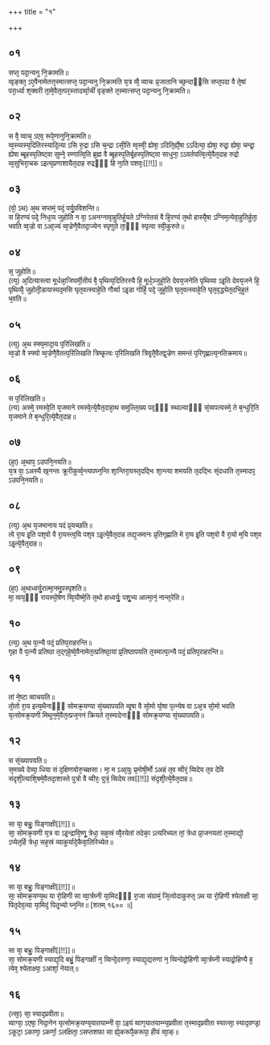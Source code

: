 +++
title = "१"

+++
## ०१
सप्त᳘ पदा᳘न्यनु नि᳘क्रामति॥  
व्वृङ्क्त᳘ ऽए᳘वैनामेतत्त᳘स्मात्सप्त᳘ पदा᳘न्यनु नि᳘क्रामति य᳘त्र व्वै᳘ व्वाचः प्र᳘जातानि च्छ᳘न्दाᳫंसि सप्त᳘पदा वै ते᳘षां परा᳘र्ध्या श᳘क्वरी ता᳘मे᳘वैत᳘त्पर᳘स्तादर्व्वा᳘चीं वृङ्क्ते त᳘स्मात्सप्त᳘ पदा᳘न्यनु नि᳘क्रामति॥  
## ०२
स वै᳘ व्वाच᳘ ऽएव᳘ रूपे᳘णानुनि᳘क्रामति॥  
व्व᳘स्व्यस्य᳘दितिरस्यादि᳘त्या ऽसि रु᳘द्रा ऽसि च᳘न्द्रा ऽसी᳘ति व्व᳘स्वी᳘ ह्येषा᳘ ऽदिति᳘र्ह्ये᳘षा ऽऽदित्या᳘ ह्येषा᳘ रुद्रा᳘ ह्येषा᳘ चन्द्रा᳘ ह्येषा ब्बृ᳘हस्प᳘तिष्ट्वा सुम्ने᳘ रम्णात्वि᳘ति ब्र᳘ह्म वै ब्बृ᳘हस्प᳘तिर्बृ᳘हस्प᳘तिष्ट्वा साधुना᳘ ऽऽवर्तयत्वि᳘त्ये᳘वैत᳘दाह रुद्रो व्व᳘सुभिरा᳘चक ऽइत्य᳘प्रणाशायैत᳘दाह रुद्रᳫँ᳭ हि ना᳘ति पशवः᳘[[!!]]॥  
## ०३
(वो᳘ ऽथ) अ᳘थ सप्तमं᳘ पदं᳘ पर्यु᳘पविशन्ति॥  
स हि᳘रण्यं पदे᳘ निधा᳘य जुहोति न वा᳘ ऽअनग्नावा᳘हुतिर्हूयते ऽग्निरेतसं वै हि᳘रण्यं त᳘थो हास्यै᳘षा ऽग्निम᳘त्येवा᳘हुतिर्हुता᳘ भवति व्व᳘ज्रो वा ऽआ᳘ज्यं व्व᳘ज्रेणै᳘वैतदा᳘ज्येन स्पृणुते ता᳘ᳫं᳘ स्पृत्वा स्वी᳘कुरुते॥  
## ०४
स᳘ जुहोति॥  
(त्य᳘) अ᳘दित्यास्त्वा मूर्धन्ना᳘जिघर्मी᳘तीयं वै᳘ पृथिव्य᳘दितिरस्यै हि᳘ मूर्ध᳘ञ्जुहो᳘ति देवय᳘जनेति पृथिव्या ऽइ᳘ति देवय᳘जने हि᳘ पृथिव्यै᳘ जुहोती᳘डायास्पद᳘मसि घृत᳘वत्स्वाहे᳘ति गौर्व्वा ऽइ᳘डा गोर्हि᳘ पदे᳘ जुहो᳘ति घृत᳘वत्स्वाहे᳘ति घृत᳘व᳘द्ध्येत᳘दभि᳘हुतं भ᳘वति॥  
## ०५
(त्य᳘) अ᳘थ स्फ्य᳘मादा᳘य प᳘रिलिखति॥  
व्व᳘ज्रो वै स्फ्यो व्व᳘ज्रेणै᳘वैतत्प᳘रिलिखति त्रिष्कृ᳘त्वः प᳘रिलिखति त्रिवृ᳘तै᳘वैतद्व᳘ज्रेण समन्तं प᳘रिगृह्णात्य᳘नतिक्रमाय॥  
## ०६
स प᳘रिलिखति॥  
(त्य) अस्मे᳘ रमस्वे᳘ति य᳘जमाने रमस्वे᳘त्ये᳘वैत᳘दाहा᳘थ समुल्लि᳘ख्य पद᳘ᳫं᳘ स्थाल्याᳫं᳭ सं᳘व्वपत्यस्मे᳘ ते ब᳘न्धुरि᳘ति य᳘जमाने ते ब᳘न्धुरि᳘त्ये᳘वैत᳘दाह॥  
## ०७
(हा᳘) अ᳘थाप᳘ ऽउपनि᳘नयति॥  
य᳘त्र वा᳘ ऽअस्यै ख᳘नन्तः क्रूरीकुर्व्व᳘न्त्यपघ्न᳘न्ति शा᳘न्तिरा᳘पस्त᳘दद्भिः शा᳘न्त्या शमयति त᳘दद्भिः सं᳘दधाति त᳘स्मादप᳘ ऽउपनि᳘नयति॥  
## ०८
(त्य᳘) अ᳘थ य᳘जमानाय पदं प्र᳘यच्छति॥  
त्वे रा᳘य इ᳘ति पश᳘वो वै रा᳘यस्त्व᳘यि पश᳘व ऽइ᳘त्ये᳘वैत᳘दाह तद्य᳘जमानः प्र᳘तिगृह्णाति मे रा᳘य इ᳘ति पश᳘वो वै रा᳘यो म᳘यि पश᳘व ऽइ᳘त्ये᳘वैत᳘दाह॥  
## ०९
(हा᳘) अ᳘थाध्वर्यु᳘रात्मा᳘नमु᳘पस्पृशति॥  
मा᳘ व्वय᳘ᳫँ᳘ रायस्पो᳘षेण व्वि᳘यौष्मे᳘ति त᳘थो हाध्वर्युः᳘ पशु᳘भ्य आत्मा᳘नं᳘ नान्त᳘रेति॥  
## १०
(त्य᳘) अ᳘थ प᳘त्न्यै पदं᳘ प्रतिप᳘राहरन्ति॥  
गृहा वै प᳘त्न्यै प्रतिष्ठा त᳘द्गृहे᳘ष्वे᳘वैनामेत᳘त्प्रतिष्ठा᳘यां प्र᳘तिष्ठापयति त᳘स्मात्प᳘त्न्यै पदं᳘ प्रतिप᳘राहरन्ति॥  
## ११
तां ने᳘ष्टा व्वाचयति॥  
तो᳘तो रा᳘य इत्य᳘थैनाᳫँ᳭ सोमक्र᳘यण्या सं᳘ख्यापयति व्वृ᳘षा वै सो᳘मो यो᳘षा प᳘त्न्येष वा ऽअ᳘त्र सो᳘मो भवति य᳘त्सोमक्र᳘यणी मिथुन᳘मे᳘वैत᳘त्प्रज᳘ननं क्रियते त᳘स्मादेनाᳫँ᳭ सोमक्र᳘यण्या सं᳘ख्यापयति॥  
## १२
स सं᳘ख्यापयति॥  
स᳘मख्ये देव्या᳘ धिया सं द᳘क्षिणयोरु᳘चक्षसा। मा᳘ म ऽआ᳘युः प्र᳘मोषी᳘र्मो ऽअहं त᳘व व्वीरं᳘ व्विदेय त᳘व देवि संदृशी᳘त्याशि᳘षमे᳘वैतदा᳘शास्ते पुत्रो वै व्वीरः᳘ पुत्रं᳘ व्विदेय तव[[!!]] संदृशी᳘त्ये᳘वैत᳘दाह॥  
## १३
सा या᳘ बभ्रुः᳘ पिङ्गाक्षी[[!!]]॥  
सा᳘ सोमक्र᳘यणी य᳘त्र वा ऽइ᳘न्द्रावि᳘ष्णू᳘ त्रेधा᳘ सह᳘स्रं व्यै᳘रयेतां तदेका᳘ ऽत्यरिच्यत तां᳘ त्रेधा प्रा᳘जनयतां त᳘स्माद्यो᳘ ऽप्येत᳘र्हि त्रेधा᳘ सह᳘स्रं व्याकुर्यादे᳘कैवा᳘तिरिच्येत॥  
## १४
सा या᳘ बभ्रुः᳘ पिङ्गाक्षी[[!!]]॥  
सा᳘ सोमक्र᳘यण्य᳘थ या रो᳘हिणी सा व्वा᳘र्त्रघ्नी या᳘मिदᳫँ᳭ रा᳘जा संग्रामं᳘ जि᳘त्वोदाकुरुत᳘ ऽथ या रो᳘हिणी श्येताक्षी सा᳘ पितृदेव᳘त्या या᳘मिदं᳘ पितृ᳘भ्यो घ्न᳘न्ति॥ [शतम् १६०० ॥]  
## १५
सा या᳘ बभ्रुः᳘ पिङ्गाक्षी[[!!]]॥  
सा᳘ सोमक्र᳘यणी स्याद्य᳘दि बभ्रुं᳘ पिङ्गाक्षीं न᳘ व्विन्दे᳘दरुणा᳘ स्याद्य᳘द्यरुणां न᳘ व्विन्देद्रो᳘हिणी व्वा᳘र्त्रघ्नी स्याद्रो᳘हिण्यै ह᳘ त्वेव᳘ श्येताक्ष्या᳘ ऽआशां᳘ नेयात्॥  
## १६
(त्सा᳘) सा᳘ स्याद᳘प्रवीता॥  
व्वाग्वा᳘ ऽएषा᳘ निदा᳘नेन य᳘त्सोमक्र᳘यण्य᳘यातयाम्नी वा᳘ ऽइयं व्वाग᳘यातयाम्न्य᳘प्रवीता त᳘स्माद᳘प्रवीता स्यात्सा᳘ स्याद᳘वण्डा᳘ ऽकूटा᳘ ऽकाणा᳘ ऽकर्णा᳘ ऽलक्षिता᳘ ऽसप्तशफा सा ह्ये᳘करूपै᳘करूपा᳘ हीयं व्वा᳘क्॥  
